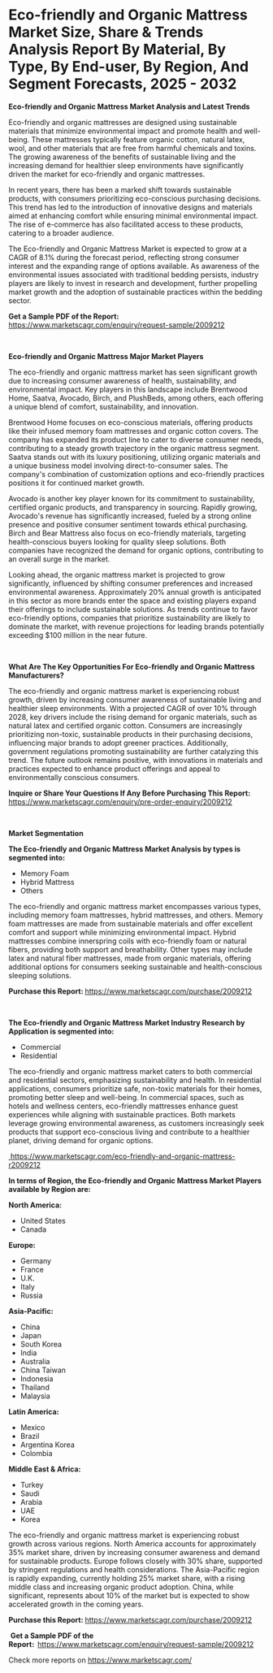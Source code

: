 <p><h1>Eco-friendly and Organic Mattress Market Size, Share & Trends Analysis Report By Material, By Type, By End-user, By Region, And Segment Forecasts, 2025 - 2032</h1></p><p><strong>Eco-friendly and Organic Mattress Market Analysis and Latest Trends</strong></p>
<p><p>Eco-friendly and organic mattresses are designed using sustainable materials that minimize environmental impact and promote health and well-being. These mattresses typically feature organic cotton, natural latex, wool, and other materials that are free from harmful chemicals and toxins. The growing awareness of the benefits of sustainable living and the increasing demand for healthier sleep environments have significantly driven the market for eco-friendly and organic mattresses.</p><p>In recent years, there has been a marked shift towards sustainable products, with consumers prioritizing eco-conscious purchasing decisions. This trend has led to the introduction of innovative designs and materials aimed at enhancing comfort while ensuring minimal environmental impact. The rise of e-commerce has also facilitated access to these products, catering to a broader audience.</p><p>The Eco-friendly and Organic Mattress Market is expected to grow at a CAGR of 8.1% during the forecast period, reflecting strong consumer interest and the expanding range of options available. As awareness of the environmental issues associated with traditional bedding persists, industry players are likely to invest in research and development, further propelling market growth and the adoption of sustainable practices within the bedding sector.</p></p>
<p><strong>Get a Sample PDF of the Report:&nbsp;</strong> <a href="https://www.marketscagr.com/enquiry/request-sample/2009212?utm_campaign=2239&utm_medium=2&utm_source=Github&utm_content=ia&utm_term=10022025&utm_id=eco-friendly-and-organic-mattress">https://www.marketscagr.com/enquiry/request-sample/2009212</a></p>
<p>&nbsp;</p>
<p><strong>Eco-friendly and Organic Mattress Major Market Players</strong></p>
<p><p>The eco-friendly and organic mattress market has seen significant growth due to increasing consumer awareness of health, sustainability, and environmental impact. Key players in this landscape include Brentwood Home, Saatva, Avocado, Birch, and PlushBeds, among others, each offering a unique blend of comfort, sustainability, and innovation.</p><p>Brentwood Home focuses on eco-conscious materials, offering products like their infused memory foam mattresses and organic cotton covers. The company has expanded its product line to cater to diverse consumer needs, contributing to a steady growth trajectory in the organic mattress segment. Saatva stands out with its luxury positioning, utilizing organic materials and a unique business model involving direct-to-consumer sales. The company's combination of customization options and eco-friendly practices positions it for continued market growth.</p><p>Avocado is another key player known for its commitment to sustainability, certified organic products, and transparency in sourcing. Rapidly growing, Avocado's revenue has significantly increased, fueled by a strong online presence and positive consumer sentiment towards ethical purchasing. Birch and Bear Mattress also focus on eco-friendly materials, targeting health-conscious buyers looking for quality sleep solutions. Both companies have recognized the demand for organic options, contributing to an overall surge in the market.</p><p>Looking ahead, the organic mattress market is projected to grow significantly, influenced by shifting consumer preferences and increased environmental awareness. Approximately 20% annual growth is anticipated in this sector as more brands enter the space and existing players expand their offerings to include sustainable solutions. As trends continue to favor eco-friendly options, companies that prioritize sustainability are likely to dominate the market, with revenue projections for leading brands potentially exceeding $100 million in the near future.</p></p>
<p>&nbsp;</p>
<p><strong>What Are The Key Opportunities For Eco-friendly and Organic Mattress Manufacturers?</strong></p>
<p><p>The eco-friendly and organic mattress market is experiencing robust growth, driven by increasing consumer awareness of sustainable living and healthier sleep environments. With a projected CAGR of over 10% through 2028, key drivers include the rising demand for organic materials, such as natural latex and certified organic cotton. Consumers are increasingly prioritizing non-toxic, sustainable products in their purchasing decisions, influencing major brands to adopt greener practices. Additionally, government regulations promoting sustainability are further catalyzing this trend. The future outlook remains positive, with innovations in materials and practices expected to enhance product offerings and appeal to environmentally conscious consumers.</p></p>
<p><strong>Inquire or Share Your Questions If Any Before Purchasing This Report:</strong> <a href="https://www.marketscagr.com/enquiry/pre-order-enquiry/2009212?utm_campaign=2239&utm_medium=2&utm_source=Github&utm_content=ia&utm_term=10022025&utm_id=eco-friendly-and-organic-mattress">https://www.marketscagr.com/enquiry/pre-order-enquiry/2009212</a></p>
<p>&nbsp;</p>
<p><strong>Market Segmentation</strong></p>
<p><strong>The Eco-friendly and Organic Mattress Market Analysis by types is segmented into:</strong></p>
<p><ul><li>Memory Foam</li><li>Hybrid Mattress</li><li>Others</li></ul></p>
<p><p>The eco-friendly and organic mattress market encompasses various types, including memory foam mattresses, hybrid mattresses, and others. Memory foam mattresses are made from sustainable materials and offer excellent comfort and support while minimizing environmental impact. Hybrid mattresses combine innerspring coils with eco-friendly foam or natural fibers, providing both support and breathability. Other types may include latex and natural fiber mattresses, made from organic materials, offering additional options for consumers seeking sustainable and health-conscious sleeping solutions.</p></p>
<p><strong>Purchase this Report:&nbsp;</strong><a href="https://www.marketscagr.com/purchase/2009212?utm_campaign=2239&utm_medium=2&utm_source=Github&utm_content=ia&utm_term=10022025&utm_id=eco-friendly-and-organic-mattress">https://www.marketscagr.com/purchase/2009212</a></p>
<p>&nbsp;</p>
<p><strong>The Eco-friendly and Organic Mattress Market Industry Research by Application is segmented into:</strong></p>
<p><ul><li>Commercial</li><li>Residential</li></ul></p>
<p><p>The eco-friendly and organic mattress market caters to both commercial and residential sectors, emphasizing sustainability and health. In residential applications, consumers prioritize safe, non-toxic materials for their homes, promoting better sleep and well-being. In commercial spaces, such as hotels and wellness centers, eco-friendly mattresses enhance guest experiences while aligning with sustainable practices. Both markets leverage growing environmental awareness, as customers increasingly seek products that support eco-conscious living and contribute to a healthier planet, driving demand for organic options.</p></p>
<p><a href="https://www.marketscagr.com/eco-friendly-and-organic-mattress-r2009212?utm_campaign=2239&utm_medium=2&utm_source=Github&utm_content=ia&utm_term=10022025&utm_id=eco-friendly-and-organic-mattress">&nbsp;https://www.marketscagr.com/eco-friendly-and-organic-mattress-r2009212</a></p>
<p><strong>In terms of Region, the Eco-friendly and Organic Mattress Market Players available by Region are:</strong></p>
<p>
    <p> <strong> North America: </strong>
        <ul>
            <li>United States</li>
            <li>Canada</li>
        </ul>
        </p> 
    <p> <strong> Europe: </strong>
        <ul>
            <li>Germany</li>
            <li>France</li>
            <li>U.K.</li>
            <li>Italy</li>
            <li>Russia</li>
        </ul>
        </p> 
    <p> <strong> Asia-Pacific: </strong>
        <ul>
            <li>China</li>
            <li>Japan</li>
            <li>South Korea</li>
            <li>India</li>
            <li>Australia</li>
            <li>China Taiwan</li>
            <li>Indonesia</li>
            <li>Thailand</li>
            <li>Malaysia</li>
        </ul>
        </p> 
    <p> <strong> Latin America: </strong>
        <ul>
            <li>Mexico</li>
            <li>Brazil</li>
            <li>Argentina Korea</li>
            <li>Colombia</li>
        </ul>
        </p> 
    <p> <strong> Middle East & Africa: </strong>
        <ul>
            <li>Turkey</li>
            <li>Saudi</li>
            <li>Arabia</li>
            <li>UAE</li>
            <li>Korea</li>
        </ul>
    </p>
    </p>
<p><p>The eco-friendly and organic mattress market is experiencing robust growth across various regions. North America accounts for approximately 35% market share, driven by increasing consumer awareness and demand for sustainable products. Europe follows closely with 30% share, supported by stringent regulations and health considerations. The Asia-Pacific region is rapidly expanding, currently holding 25% market share, with a rising middle class and increasing organic product adoption. China, while significant, represents about 10% of the market but is expected to show accelerated growth in the coming years.</p></p>
<p><strong>Purchase this Report: </strong><a href="https://www.marketscagr.com/purchase/2009212?utm_campaign=2239&utm_medium=2&utm_source=Github&utm_content=ia&utm_term=10022025&utm_id=eco-friendly-and-organic-mattress">https://www.marketscagr.com/purchase/2009212</a></p>
<p>&nbsp;<strong>Get a Sample PDF of the Report:&nbsp;&nbsp;</strong><a href="https://www.marketscagr.com/enquiry/request-sample/2009212?utm_campaign=2239&utm_medium=2&utm_source=Github&utm_content=ia&utm_term=10022025&utm_id=eco-friendly-and-organic-mattress">https://www.marketscagr.com/enquiry/request-sample/2009212</a></p>
<p><strong></strong></p>
<p>Check more reports on <a href="https://www.marketscagr.com/?utm_campaign=2239&utm_medium=2&utm_source=Github&utm_content=ia&utm_term=10022025&utm_id=eco-friendly-and-organic-mattress">https://www.marketscagr.com/</a></p>